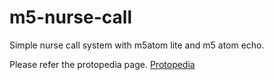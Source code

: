 # m5-nurse-call
Simple nurse call system with m5atom lite and m5 atom echo.

Please refer the protopedia page.
[Protopedia](https://protopedia.net/prototype/3103 "こちらナースセンター")

